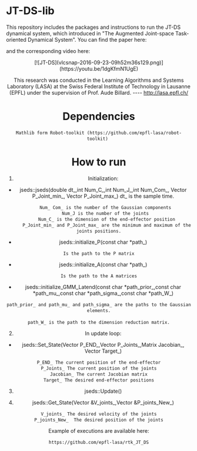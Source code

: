 # JT-DS-lib


This repository includes the packages and instructions to run the JT-DS dynamical system, which introduced in "The Augmented Joint-space Task-oriented Dynamical System". You can find the paper here:

and the corresponding video here:
<div style="text-align:center">
[![JT-DS](vlcsnap-2016-09-23-09h52m36s129.png)](https://youtu.be/1dgKfmN1UgE)

This research was conducted in the Learning Algorithms and Systems Laboratory (LASA) at the Swiss Federal Institute of Technology in Lausanne (EPFL) under the supervision of Prof. Aude Billard.  ---- http://lasa.epfl.ch/

# Dependencies 
	Mathlib form Robot-toolkit (https://github.com/epfl-lasa/robot-toolkit) 

# How to run

1. Initialization:

+  jseds::jseds(double dt_,int Num_C_,int Num_J_,int Num_Com_, Vector P_Joint_min_, Vector P_Joint_max_)
      dt_ is the sample time.
```
      Num_ Com_ is the number of the Gaussian components 
      Num_J is the number of the joints 
      Num_C_ is the dimension of the end-effector position
      P_Joint_min_ and P_Joint_max_ are the minimum and maximum of the joints positions.
```

+  jseds::initialize_P(const char *path_)
```
Is the path to the P matrix
```

+  jseds::initialize_A(const char *path_)
```
Is the path to the A matrices
```
+  jseds::initialize_GMM_Latend(const char *path_prior_,const char *path_mu_,const char *path_sigma_,const char *path_W_)
```
path_prior_ and path_mu_ and path_sigma_ are the paths to the Gaussian elements.

path_W_ is the path to the dimension reduction matrix.
```
2. In update loop:
+ jseds::Set_State(Vector P_END_,Vector P_Joints_,Matrix Jacobian_, Vector Target_)
```
P_END_ The current position of the end-effector
P_Joints_ The current position of the joints
Jacobian_ The current Jacobian matrix
Target_ The desired end-effector positions
```

3. jseds::Update()

4. jseds::Get_State(Vector &V_joints_,Vector &P_joints_New_)
```
V_joints_ The desired velocity of the joints
P_joints_New_  The desired position of the joints
```

Example of executions are available here:

	https://github.com/epfl-lasa/rtk_JT_DS
